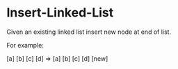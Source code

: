 # Insert-Linked-List

 Given an existing linked list insert new node at end of list.
 
 For example:

 [a] [b] [c] [d] => [a] [b] [c] [d] [new]